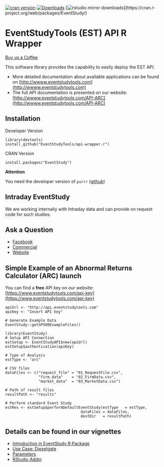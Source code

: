 [![cran version](http://www.r-pkg.org/badges/version/EventStudy)](https://cran.rstudio.com/web/packages/EventStudy) 
[![Downloads](http://cranlogs.r-pkg.org/badges/grand-total/EventStudy)](https://cran.r-project.org/package=EventStudy)
[![rstudio mirror downloads](http://cranlogs.r-pkg.org/badges/EventStudy?)](https://cran.r-project.org/web/packages/EventStudy/)

# EventStudyTools (EST) API R Wrapper

[Buy us a Coffee](buymeacoff.ee/wZB75JA1Q)

This software library provides the capability to easily deploy the EST API.

* More detailed documentation about available applications can be found on [http://wwww.eventstudytools.com](http://wwww.eventstudytools.com)
* The full API documentation is presented on our website: [http://wwww.eventstudytools.com/API-ARC](http://wwww.eventstudytools.com/API-ARC)

## Installation

Developer Version
```
library(devtools)
install_github("EventStudyTools/api-wrapper.r")
```

CRAN Version
```
install.packages("EventStudy")
```

**Attention**

You need the developer version of `purrr` ([github](https://github.com/tidyverse/purrr)) 

## Intraday EventStudy

We are working internally with Intraday data and can provide on request code for such studies. 

## Ask a Question

- [Facebook](https://www.facebook.com/EventStudy/)
- [Commercial](http://muon-stat.com/)
- [Website](http://eventstudytools.com)

## Simple Example of an Abnormal Returns Calculator (ARC) launch

You can find a **free** API key on our website: [https://www.eventstudytools.com/api-key](https://www.eventstudytools.com/api-key)
```
apiUrl <- "http://api.eventstudytools.com"
apiKey <- "Insert API key"

# Generate Example Data
EventStudy::getSP500ExampleFiles()

library(EventStudy)
# Setup API Connection
estSetup <- EventStudyAPI$new(apiUrl)
estSetup$authentication(apiKey)

# Type of Analysis
estType <- "arc"

# CSV files
dataFiles <- c("request_file" = "01_RequestFile.csv", 
               "firm_data"    = "02_FirmData.csv", 
               "market_data"  = "03_MarketData.csv")

# Path of result files
resultPath <- "results"

# Perform standard Event Study
estRes <- estSetup$performDefaultEventStudy(estType   = estType,
                                  dataFiles = dataFiles, 
                                  destDir   = resultPath)
```

## Details can be found in our vignettes

- [Introduction in EventStudy R Package](https://cran.rstudio.com/web/packages/EventStudy/vignettes/introduction_eventstudy.html)
- [Use Case: Dieselgate](https://cran.rstudio.com/web/packages/EventStudy/vignettes/howto_eventstudy.html)
- [Parameters](https://cran.rstudio.com/web/packages/EventStudy/vignettes/parameters_eventstudy.html)
- [RStudio Addin](https://cran.rstudio.com/web/packages/EventStudy/vignettes/addin_eventstudy.html)
